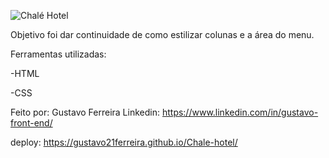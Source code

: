 ![Chalé Hotel](https://github.com/user-attachments/assets/fa428635-a4ce-4fe1-8dae-020b090054d0)

Objetivo foi dar continuidade de como estilizar colunas e a área do menu.

Ferramentas utilizadas:

-HTML

-CSS

Feito por:
Gustavo Ferreira
Linkedin: https://www.linkedin.com/in/gustavo-front-end/

deploy: https://gustavo21ferreira.github.io/Chale-hotel/

